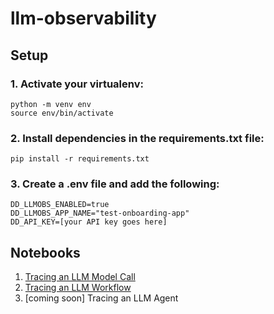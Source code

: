 # llm-observability

## Setup

### 1. Activate your virtualenv:
```
python -m venv env
source env/bin/activate
```

### 2. Install dependencies in the requirements.txt file:
`pip install -r requirements.txt`

### 3. Create a .env file and add the following:
```
DD_LLMOBS_ENABLED=true 
DD_LLMOBS_APP_NAME="test-onboarding-app"
DD_API_KEY=[your API key goes here]
```

## Notebooks
1. [Tracing an LLM Model Call](./1-llm-span.ipynb)
2. [Tracing an LLM Workflow](./2-workflow-span.ipynb)
3. [coming soon] Tracing an LLM Agent 

